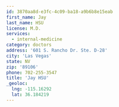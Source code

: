 ```yaml
---
id: 3870aa8d-e3fc-4c09-ba18-a9b6b8e15eab
first_name: Jay
last_name: HSU
license: M.D.
services:
  - internal-medicine
category: doctors
address: '601 S. Rancho Dr. Ste. D-28'
city: 'Las Vegas'
state: NV
zip: '89106'
phone: 702-255-3547
title: 'Jay HSU'
_geoloc:
  lng: -115.16292
  lat: 36.184219
---
```

